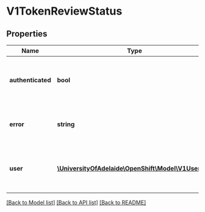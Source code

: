 # V1TokenReviewStatus

## Properties
Name | Type | Description | Notes
------------ | ------------- | ------------- | -------------
**authenticated** | **bool** | Authenticated indicates that the token was associated with a known user. | [optional] 
**error** | **string** | Error indicates that the token couldn&#39;t be checked | [optional] 
**user** | [**\UniversityOfAdelaide\OpenShift\Model\V1UserInfo**](V1UserInfo.md) | User is the UserInfo associated with the provided token. | [optional] 

[[Back to Model list]](../README.md#documentation-for-models) [[Back to API list]](../README.md#documentation-for-api-endpoints) [[Back to README]](../README.md)


